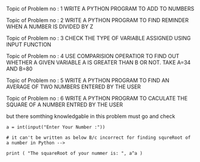 Topic of Problem no : 1
 WRITE A PYTHON  PROGRAM TO ADD TO NUMBERS 

Topic of Problem no : 2
 WRITE A PYTHON PROGRAM TO FIND REMINDER WHEN A NUMBER IS DIVIDED BY Z 

Topic of Problem no : 3
 CHECK THE TYPE OF VARIABLE ASSIGNED USING INPUT FUNCTION 

Topic of Problem no : 4
 USE COMPARISION OPERATIOR TO FIND OUT WHETHER A GIVEN VARIABLE A IS GREATER THAN B OR NOT. TAKE A=34 AND B=80 

Topic of Problem no : 5
 WRITE A PYTHON PROGRAM TO FIND AN AVERAGE OF TWO NUMBERS ENTERED BY THE USER 

Topic of Problem no : 6
 WRITE A PYTHON PROGRAM TO CACULATE THE SQUARE OF A NUMBER ENTRED BY THE USER 

but there somthing knowledgable in this problem must go and check
```
a = int(input("Enter Your Number :"))

# it can't be written as below B/c incorrect for finding squreRoot of a number in Python -->

print ( "The squareRoot of your nummer is: ", a^a )
```
